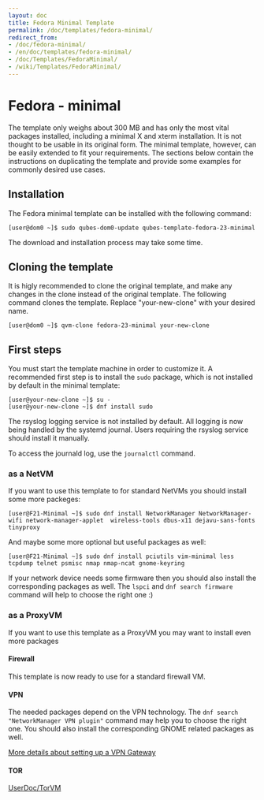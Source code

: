 ```yaml
---
layout: doc
title: Fedora Minimal Template
permalink: /doc/templates/fedora-minimal/
redirect_from:
- /doc/fedora-minimal/
- /en/doc/templates/fedora-minimal/
- /doc/Templates/FedoraMinimal/
- /wiki/Templates/FedoraMinimal/
---
```


Fedora - minimal
================

The template only weighs about 300 MB and has only the most vital packages installed, including a minimal X and xterm installation. It is not thought to be usable in its original form.
The minimal template, however, can be easily extended to fit your requirements. The sections below contain the instructions on duplicating the template and provide some examples for commonly desired use cases.

Installation
-------

The Fedora minimal template can be installed with the following command:

~~~
[user@dom0 ~]$ sudo qubes-dom0-update qubes-template-fedora-23-minimal
~~~

The download and installation process may take some time. 

Cloning the template
-----

It is higly recommended to clone the original template, and make any changes in the clone instead of the original template. The following command clones the template. Replace "your-new-clone" with your desired name.

~~~
[user@dom0 ~]$ qvm-clone fedora-23-minimal your-new-clone
~~~

First steps
-----

You must start the template machine in order to customize it.
A recommended first step is to install the `sudo` package, which is not installed by default in the minimal template:

~~~
[user@your-new-clone ~]$ su -
[user@your-new-clone ~]$ dnf install sudo
~~~

The rsyslog logging service is not installed by default. All logging is now being handled by the systemd journal. Users requiring the rsyslog service should install it manually.

To access the journald log, use the `journalctl` command.

### as a NetVM

If you want to use this template to for standard NetVMs you should install some more packeges:

~~~
[user@F21-Minimal ~]$ sudo dnf install NetworkManager NetworkManager-wifi network-manager-applet  wireless-tools dbus-x11 dejavu-sans-fonts tinyproxy
~~~

And maybe some more optional but useful packages as well:

~~~
[user@F21-Minimal ~]$ sudo dnf install pciutils vim-minimal less tcpdump telnet psmisc nmap nmap-ncat gnome-keyring
~~~

If your network device needs some firmware then you should also install the corresponding packages as well. The `lspci` and `dnf search firmware` command will help to choose the right one :)

### as a ProxyVM

If you want to use this template as a ProxyVM you may want to install even more packages

#### Firewall

This template is now ready to use for a standard firewall VM.

#### VPN

The needed packages depend on the VPN technology. The `dnf search "NetworkManager VPN plugin"` command may help you to choose the right one. You should also install the corresponding GNOME related packages as well.

[More details about setting up a VPN Gateway](/doc/vpn/#proxyvm)

#### TOR

[UserDoc/TorVM](/wiki/UserDoc/TorVM)
